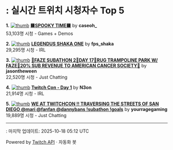 # : 실시간 트위치 시청자수 Top 5

**1.** [![thumb](https://static-cdn.jtvnw.net/previews-ttv/live_user_caseoh_-320x180.jpg)](https://twitch.tv/caseoh_)
**[🟨SPOOKY TIME🟨](https://twitch.tv/caseoh_)** by **caseoh_**<br>53,103명 시청  - Games + Demos

**2.** [![thumb](https://static-cdn.jtvnw.net/previews-ttv/live_user_fps_shaka-320x180.jpg)](https://twitch.tv/fps_shaka)
**[LEGENDUS SHAKA ONE](https://twitch.tv/fps_shaka)** by **fps_shaka**<br>29,295명 시청  - IRL

**3.** [![thumb](https://static-cdn.jtvnw.net/previews-ttv/live_user_jasontheween-320x180.jpg)](https://twitch.tv/jasontheween)
**[🔴FAZE SUBATHON 2🔴DAY 17🔴RUG TRAMPOLINE PARK W/ FAZE🔴20% SUB REVENUE TO AMERICAN CANCER SOCIETY🔴](https://twitch.tv/jasontheween)** by **jasontheween**<br>22,520명 시청  - Just Chatting

**4.** [![thumb](https://static-cdn.jtvnw.net/previews-ttv/live_user_n3on-320x180.jpg)](https://twitch.tv/N3on)
**[Twitch Con - Day 1](https://twitch.tv/N3on)** by **N3on**<br>21,914명 시청  - IRL

**5.** [![thumb](https://static-cdn.jtvnw.net/previews-ttv/live_user_yourragegaming-320x180.jpg)](https://twitch.tv/yourragegaming)
**[WE AT TWITCHCON !! TRAVERSING THE STREETS OF SAN DIEGO @mari @fanfan @dannybans  !subathon !goals](https://twitch.tv/yourragegaming)** by **yourragegaming**<br>19,889명 시청  - Just Chatting


---
: 마지막 업데이트: 2025-10-18 05:12 UTC

Powered by [Twitch API](https://dev.twitch.tv/docs/api/reference) · 자동화 봇